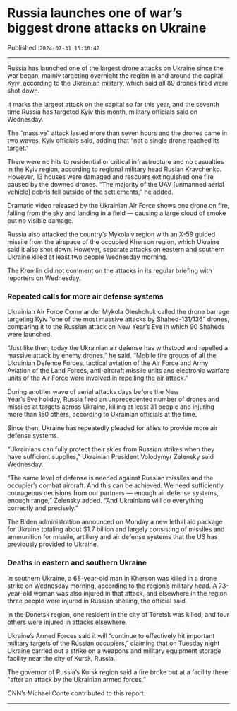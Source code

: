 # Russia launches one of war’s biggest drone attacks on Ukraine

Published :`2024-07-31 15:36:42`

---

Russia has launched one of the largest drone attacks on Ukraine since the war began, mainly targeting overnight the region in and around the capital Kyiv, according to the Ukrainian military, which said all 89 drones fired were shot down.

It marks the largest attack on the capital so far this year, and the seventh time Russia has targeted Kyiv this month, military officials said on Wednesday.

The “massive” attack lasted more than seven hours and the drones came in two waves, Kyiv officials said, adding that “not a single drone reached its target.”

There were no hits to residential or critical infrastructure and no casualties in the Kyiv region, according to regional military head Ruslan Kravchenko. However, 13 houses were damaged and rescuers extinguished one fire caused by the downed drones. “The majority of the UAV [unmanned aerial vehicle] debris fell outside of the settlements,” he added.

Dramatic video released by the Ukrainian Air Force shows one drone on fire, falling from the sky and landing in a field — causing a large cloud of smoke but no visible damage.

Russia also attacked the country’s Mykolaiv region with an X-59 guided missile from the airspace of the occupied Kherson region, which Ukraine said it also shot down. However, separate attacks on eastern and southern Ukraine killed at least two people Wednesday morning.

The Kremlin did not comment on the attacks in its regular briefing with reporters on Wednesday.

### Repeated calls for more air defense systems

Ukrainian Air Force Commander Mykola Oleshchuk called the drone barrage targeting Kyiv “one of the most massive attacks by Shahed-131/136” drones, comparing it to the Russian attack on New Year’s Eve in which 90 Shaheds were launched.

“Just like then, today the Ukrainian air defense has withstood and repelled a massive attack by enemy drones,” he said. “Mobile fire groups of all the Ukrainian Defence Forces, tactical aviation of the Air Force and Army Aviation of the Land Forces, anti-aircraft missile units and electronic warfare units of the Air Force were involved in repelling the air attack.”

During another wave of aerial attacks days before the New Year’s Eve holiday, Russia fired an unprecedented number of drones and missiles at targets across Ukraine, killing at least 31 people and injuring more than 150 others, according to Ukrainian officials at the time.

Since then, Ukraine has repeatedly pleaded for allies to provide more air defense systems.

“Ukrainians can fully protect their skies from Russian strikes when they have sufficient supplies,” Ukrainian President Volodymyr Zelensky said Wednesday.

“The same level of defense is needed against Russian missiles and the occupier’s combat aircraft. And this can be achieved. We need sufficiently courageous decisions from our partners — enough air defense systems, enough range,” Zelensky added. “And Ukrainians will do everything correctly and precisely.”

The Biden administration announced on Monday a new lethal aid package for Ukraine totaling about $1.7 billion and largely consisting of missiles and ammunition for missile, artillery and air defense systems that the US has previously provided to Ukraine.

### Deaths in eastern and southern Ukraine

In southern Ukraine, a 68-year-old man in Kherson was killed in a drone strike on Wednesday morning, according to the region’s military head. A 73-year-old woman was also injured in that attack, and elsewhere in the region three people were injured in Russian shelling, the official said.

In the Donetsk region, one resident in the city of Toretsk was killed, and four others were injured in attacks elsewhere.

Ukraine’s Armed Forces said it will “continue to effectively hit important military targets of the Russian occupiers,” claiming that on Tuesday night Ukraine carried out a strike on a weapons and military equipment storage facility near the city of Kursk, Russia.

The governor of Russia’s Kursk region said a fire broke out at a facility there “after an attack by the Ukrainian armed forces.”

CNN’s Michael Conte contributed to this report.

---

